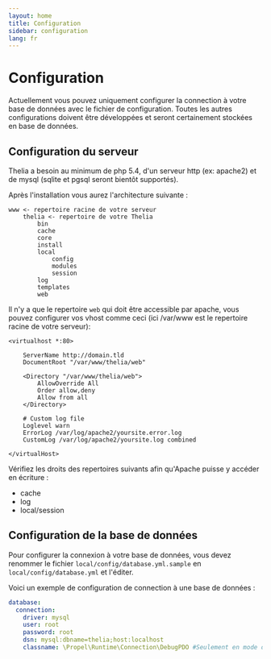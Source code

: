 ```yaml
---
layout: home
title: Configuration
sidebar: configuration
lang: fr
---
```


<div class="page-header">
    <h1>Configuration</h1>
</div>

Actuellement vous pouvez uniquement configurer la connection à votre base de données avec le fichier de configuration. Toutes les autres configurations doivent être développées et seront certainement stockées en base de données.

## Configuration du serveur

Thelia a besoin au minimum de php 5.4, d'un serveur http (ex: apache2) et de mysql (sqlite et pgsql seront bientôt supportés).

Après l'installation vous aurez l'architecture suivante :

```
www <- repertoire racine de votre serveur
    thelia <- repertoire de votre Thelia
        bin
        cache
        core
        install
        local
            config
            modules
            session
        log
        templates
        web
```

Il n'y a que le repertoire ```web``` qui doit être accessible par apache, vous pouvez configurer vos vhost comme ceci (ici /var/www est le repertoire racine de votre serveur):

```
<virtualhost *:80>

	ServerName http://domain.tld
	DocumentRoot "/var/www/thelia/web"

	<Directory "/var/www/thelia/web">
	    AllowOverride All
        Order allow,deny
        Allow from all
	</Directory>

	# Custom log file
    Loglevel warn
    ErrorLog /var/log/apache2/yoursite.error.log
    CustomLog /var/log/apache2/yoursite.log combined

</virtualHost>

```

Vérifiez les droits des repertoires suivants afin qu'Apache puisse y accéder en écriture :

* cache
* log
* local/session

## Configuration de la base de données

Pour configurer la connexion à votre base de données, vous devez renommer le fichier ```local/config/database.yml.sample``` en ```local/config/database.yml``` et l'éditer.

Voici un exemple de configuration de connection à une base de données :

``` yaml
database:
  connection:
    driver: mysql
    user: root
    password: root
    dsn: mysql:dbname=thelia;host:localhost
    classname: \Propel\Runtime\Connection\DebugPDO #Seulement en mode debug et si vous voulez les informations sur toutes les requêtes
```